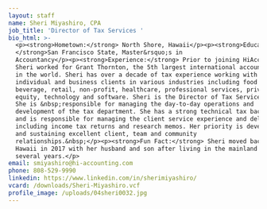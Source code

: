 ```yaml
---
layout: staff
name: Sheri Miyashiro, CPA
job_title: 'Director of Tax Services '
bio_html: >-
  <p><strong>Hometown:</strong> North Shore, Hawaii</p><p><strong>Education:
  </strong>San Francisco State, Master&rsquo;s in
  Accountancy</p><p><strong>Experience:</strong> Prior to joining HiAccounting,
  Sheri worked for Grant Thornton, the 5th largest international accounting firm
  in the world. Sheri has over a decade of tax experience working with
  individual and business clients in various industries including food and
  beverage, retail, non-profit, healthcare, professional services, private
  equity, technology and software. Sheri is the Director of Tax Services.&nbsp;
  She is &nbsp;responsible for managing the day-to-day operations and
  development of the tax department. She has a strong technical tax background
  and is responsible for managing the client service experience and deliverables
  including income tax returns and research memos. Her priority is developing
  and sustaining excellent client, team and community
  relationships.&nbsp;</p><p><strong>Fun Fact:</strong> Sheri moved back to
  Hawaii in 2017 with her husband and son after living in the mainland for
  several years.</p>
email: smiyashiro@hi-accounting.com
phone: 808-529-9990
linkedin: https://www.linkedin.com/in/sherimiyashiro/
vcard: /downloads/Sheri-Miyashiro.vcf
profile_image: /uploads/04sheri0032.jpg
---
```


